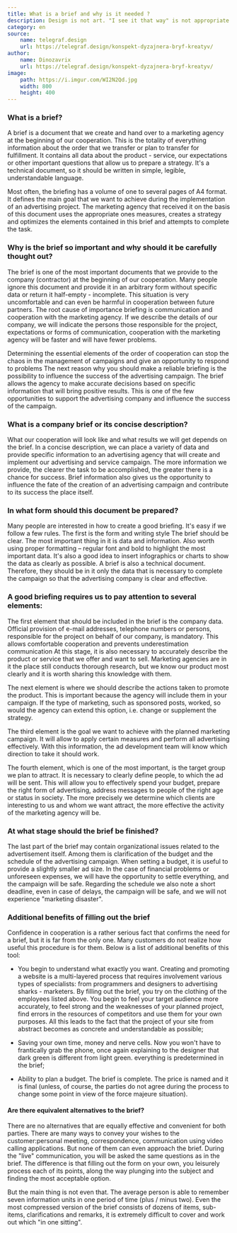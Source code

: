 ```yaml
---
title: What is a brief and why is it needed ?
description: Design is not art. "I see it that way" is not appropriate here. Design exists to solve business problems, make money and achieve goals in a visual way.
category: en
source:
    name: telegraf.design
    url: https://telegraf.design/konspekt-dyzajnera-bryf-kreatyv/
author:
    name: Dinozavrix
    url: https://telegraf.design/konspekt-dyzajnera-bryf-kreatyv/
image:
    path: https://i.imgur.com/WI2N2Qd.jpg
    width: 800
    height: 400
---
```


### What is a brief?

A brief is a document that we create and hand over to a marketing agency at the beginning of our cooperation. This is the 
totality of everything information about the order that we transfer or plan to transfer for fulfillment. It contains all 
data about the product - service, our expectations or other important questions that allow us to prepare a strategy. 
It's a technical document, so it should be written in simple, legible, understandable language.

Most often, the briefing has a volume of one to several pages of A4 format. It defines the main goal that we want to achieve
during the implementation of an advertising project. The marketing agency that received it on the basis of this document 
uses the appropriate ones measures, creates a strategy and optimizes the elements contained in this brief and attempts 
to complete the task.

### Why is the brief so important and why should it be carefully thought out?

The brief is one of the most important documents that we provide to the company (contractor) at the beginning of our cooperation. 
Many people ignore this document and provide it in an arbitrary form without specific data or return it half-empty - incomplete.
This situation is very uncomfortable and can even be harmful in cooperation between future partners. The root cause of importance
briefing is communication and cooperation with the marketing agency. If we describe the details of our company, we will 
indicate the persons those responsible for the project, expectations or forms of communication, cooperation with the marketing 
agency will be faster and will have fewer problems.

Determining the essential elements of the order of cooperation can stop the chaos in the management of campaigns and give 
an opportunity to respond to problems The next reason why you should make a reliable briefing is the possibility to 
influence the success of the advertising campaign. The brief allows the agency to make accurate decisions based on specific 
information that will bring positive results. This is one of the few opportunities to support the advertising company and 
influence the success of the campaign.

### What is a company brief or its concise description?

What our cooperation will look like and what results we will get depends on the brief. In a concise description, we can 
place a variety of data and provide specific information to an advertising agency that will create and implement our advertising
and service campaign. The more information we provide, the clearer the task to be accomplished, the greater there is a 
chance for success. Brief information also gives us the opportunity to influence the fate of the creation of an advertising 
campaign and contribute to its success the place itself.

### In what form should this document be prepared?

Many people are interested in how to create a good briefing. It's easy if we follow a few rules. The first is the form and
writing style The brief should be clear. The most important thing in it is data and information. Also worth using proper 
formatting – regular font and bold to highlight the most important data. It's also a good idea to insert infographics or 
charts to show the data as clearly as possible. A brief is also a technical document. Therefore, they should be in it
only the data that is necessary to complete the campaign so that the advertising company is clear and effective.

### A good briefing requires us to pay attention to several elements:

The first element that should be included in the brief is the company data. Official provision of e-mail addresses, telephone 
numbers or persons, responsible for the project on behalf of our company, is mandatory. This allows comfortable cooperation 
and prevents underestimation communication
At this stage, it is also necessary to accurately describe the product or service that we offer and want to sell. Marketing 
agencies are in it the place still conducts thorough research, but we know our product most clearly and it is worth sharing 
this knowledge with them.

The next element is where we should describe the actions taken to promote the product. This is important because the agency 
will include them in your campaign. If the type of marketing, such as sponsored posts, worked, so would the agency can 
extend this option, i.e. change or supplement the strategy.

The third element is the goal we want to achieve with the planned marketing campaign. It will allow to apply certain 
measures and perform all advertising effectively. With this information, the ad development team will know which direction 
to take it should work.

The fourth element, which is one of the most important, is the target group we plan to attract. It is necessary to clearly 
define people, to which the ad will be sent. This will allow you to effectively spend your budget, prepare the right form 
of advertising, address messages to people of the right age or status in society. The more precisely we determine which 
clients are interesting to us and whom we want attract, the more effective the activity of the marketing agency will be.

### At what stage should the brief be finished?

The last part of the brief may contain organizational issues related to the advertisement itself. Among them is clarification 
of the budget and the schedule of the advertising campaign. When setting a budget, it is useful to provide a slightly 
smaller ad size. In the case of financial problems or unforeseen expenses, we will have the opportunity to settle everything, 
and the campaign will be safe. Regarding the schedule we also note a short deadline, even in case of delays, the campaign 
will be safe, and we will not experience "marketing disaster".

### Additional benefits of filling out the brief

Confidence in cooperation is a rather serious fact that confirms the need for a brief, but it is far from the only one.
Many customers do not realize how useful this procedure is for them. Below is a list of additional benefits of this tool:

- You begin to understand what exactly you want. Creating and promoting a website is a multi-layered process that requires involvement
  various types of specialists: from programmers and designers to advertising sharks - marketers. By filling out the brief, you try on
  the clothing of the employees listed above. You begin to feel your target audience more accurately, to feel strong and
  the weaknesses of your planned project, find errors in the resources of competitors and use them for your own purposes.
  All this leads to the fact that the project of your site from abstract becomes as concrete and understandable as possible;

- Saving your own time, money and nerve cells. Now you won't have to frantically grab the phone, once again
  explaining to the designer that dark green is different from light green. everything is predetermined in the brief;

- Ability to plan a budget. The brief is complete. The price is named and it is final (unless, of course, the parties do 
  not agree during the process to change some point in view of the force majeure situation).

#### Are there equivalent alternatives to the brief?

There are no alternatives that are equally effective and convenient for both parties. There are many ways to convey your 
wishes to the customer:personal meeting, correspondence, communication using video calling applications. But none of them 
can even approach the brief. During the "live" communication, you will be asked the same questions as in the brief. The 
difference is that filling out the form on your own, you leisurely process each of its points, along the way plunging into 
the subject and finding the most acceptable option.

But the main thing is not even that. The average person is able to remember seven information units in one period of time
(plus / minus two). Even the most compressed version of the brief consists of dozens of items, sub-items, clarifications 
and remarks, it is extremely difficult to cover and work out which "in one sitting".